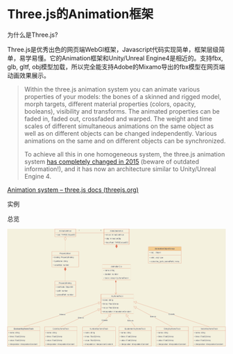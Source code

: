 # Three.js的Animation框架

为什么是Three.js?

Three.js是优秀出色的网页端WebGl框架，Javascript代码实现简单，框架层级简单，易学易懂。它的Animation框架和Unity/Unreal Engine4是相近的。支持fbx, glb, gltf, obj模型加载，所以完全能支持Adobe的Mixamo导出的fbx模型在网页端动画效果展示。

> Within the three.js animation system you can animate various properties of your models: the bones of a skinned and rigged model, morph targets, different material properties (colors, opacity, booleans), visibility and transforms. The animated properties can be faded in, faded out, crossfaded and warped. The weight and time scales of different simultaneous animations on the same object as well as on different objects can be changed independently. Various animations on the same and on different objects can be synchronized.
>
> To achieve all this in one homogeneous system, the three.js animation system [has completely changed in 2015](https://github.com/mrdoob/three.js/issues/6881) (beware of outdated information!), and it has now an architecture similar to Unity/Unreal Engine 4. 

[Animation system – three.js docs (threejs.org)](https://threejs.org/docs/index.html#manual/en/introduction/Animation-system)

实例

总览

![animate](.\animate.png)

